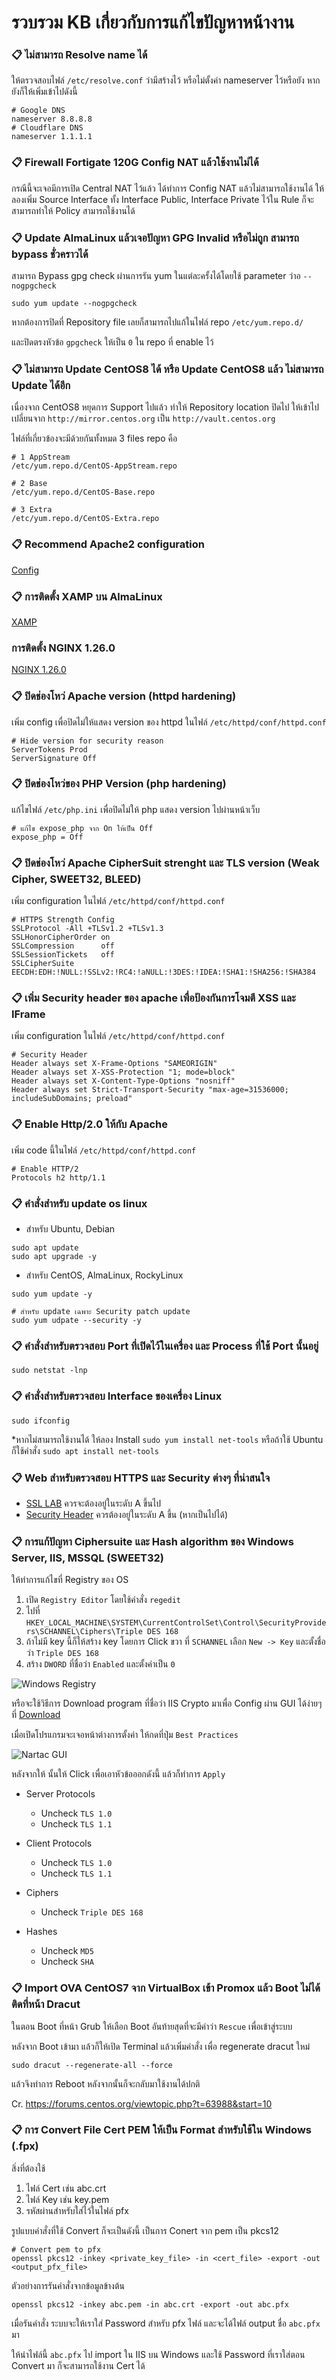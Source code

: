 # รวบรวม KB เกี่ยวกับการแก้ไขปัญหาหน้างาน

### 📋 ไม่สามารถ Resolve name ได้
ให้ตรวจสอบไฟล์ `/etc/resolve.conf` ว่ามีสร้างไว้ หรือไม่ตั้งค่า nameserver ไว้หรือยัง หากยังก็ให้เพิ่มเข้าไปดังนี้
```
# Google DNS
nameserver 8.8.8.8
# Cloudflare DNS
nameserver 1.1.1.1
```

### 📋 Firewall Fortigate 120G Config NAT แล้วใช้งานไม่ได้
กรณีนี้จะเจอมีการเปิด Central NAT ไว้แล้ว ได้ทำการ Config NAT แล้วไม่สามารถใช้งานได้
ให้ลองเพิ่ม Source Interface ทั้ง Interface Public, Interface Private ไว้ใน Rule
ก็จะสามารถทำให้ Policy สามารถใช้งานได้


### 📋 Update AlmaLinux แล้วเจอปัญหา GPG Invalid หรือไม่ถูก สามารถ bypass ชั่วคราวได้
สามารถ Bypass gpg check ผ่านการรัน yum ในแต่ละครั้งได้โดยใช้ parameter ว่าอ `--nogpgcheck`
```
sudo yum update --nogpgcheck
```

หากต้องการปิดที่ Repository file เลยก็สามารถไปแก้ในไฟล์ repo `/etc/yum.repo.d/`

และปิดตรงหัวข้อ `gpgcheck` ให้เป็น `0` ใน repo ที่ enable ไว้


### 📋 ไม่สามารถ Update CentOS8 ได้ หรือ Update CentOS8 แล้ว ไม่สามารถ Update ได้อีก
เนื่องจาก CentOS8 หยุดการ Support ไปแล้ว ทำให้ Repository location ปิดไป ให้เข้าไป เปลี่ยนจาก
`http://mirror.centos.org` เป็น `http://vault.centos.org`

ไฟล์ที่เกี่ยวข้องจะมีด้วยกันทั้งหมด 3 files repo คือ
```
# 1 AppStream
/etc/yum.repo.d/CentOS-AppStream.repo

# 2 Base
/etc/yum.repo.d/CentOS-Base.repo

# 3 Extra
/etc/yum.repo.d/CentOS-Extra.repo
```

### 📋 Recommend Apache2 configuration
[Config](WebServer/apache-recommended-config.md)

### 📋 การติดตั้ง XAMP บน AlmaLinux
[XAMP](WebServer/install-xamp-alma9.md)

### การติดตั้ง NGINX 1.26.0
[NGINX 1.26.0](WebServer/nginx-1.26-install.md)

### 📋 ปิดช่องโหว่ Apache version (httpd hardening)
เพิ่ม config เพื่อปิดไม่ให้แสดง version ของ httpd ในไฟล์ `/etc/httpd/conf/httpd.conf`
```
# Hide version for security reason
ServerTokens Prod
ServerSignature Off
```

### 📋 ปิดช่องโหว่ของ PHP Version (php hardening)
แก้ไขไฟล์ `/etc/php.ini` เพื่อปิดไม่ให้ php แสดง version ไปผ่านหน้าเว็บ
```
# แก้ไข expose_php จาก On ให้เป็น Off
expose_php = Off
```

### 📋 ปิดช่องโหว่ Apache CipherSuit strenght และ TLS version (Weak Cipher, SWEET32, BLEED)
เพิ่ม configuration ในไฟล์ `/etc/httpd/conf/httpd.conf`
```
# HTTPS Strength Config
SSLProtocol -All +TLSv1.2 +TLSv1.3
SSLHonorCipherOrder on
SSLCompression      off
SSLSessionTickets   off
SSLCipherSuite EECDH:EDH:!NULL:!SSLv2:!RC4:!aNULL:!3DES:!IDEA:!SHA1:!SHA256:!SHA384
```

### 📋 เพิ่ม Security header ของ apache เพื่อป้องกันการโจมตี XSS และ IFrame
เพิ่ม configuration ในไฟล์ `/etc/httpd/conf/httpd.conf`
```
# Security Header
Header always set X-Frame-Options "SAMEORIGIN"
Header always set X-XSS-Protection "1; mode=block"
Header always set X-Content-Type-Options "nosniff"
Header always set Strict-Transport-Security "max-age=31536000; includeSubDomains; preload"
```

### 📋 Enable Http/2.0 ให้กับ Apache
เพิ่ม code นี้ในไฟล์ `/etc/httpd/conf/httpd.conf`
```
# Enable HTTP/2
Protocols h2 http/1.1
```

### 📋 คำสั่งสำหรับ update os linux
- สำหรับ Ubuntu, Debian
```
sudo apt update
sudo apt upgrade -y
```

- สำหรับ CentOS, AlmaLinux, RockyLinux
```
sudo yum update -y

# สำหรับ update เฉพาะ Security patch update
sudo yum udpate --security -y
```

### 📋 คำสั่งสำหรับตรวจสอบ Port ที่เปิดไว้ในเครื่อง และ Process ที่ใช้ Port นั้นอยู่
```
sudo netstat -lnp
```

### 📋 คำสั่งสำหรับตรวจสอบ Interface ของเครื่อง Linux
```
sudo ifconfig
```
*หากไม่สามารถใช้งานได้ ให้ลอง Install `sudo yum install net-tools` หรือถ้าใช้ Ubuntu ก็ใช้คำสั่ง `sudo apt install net-tools`

### 📋 Web สำหรับตรวจสอบ HTTPS และ Security ต่างๆ ที่น่าสนใจ
- [SSL LAB](https://www.ssllabs.com/ssltest/) ควรจะต้องอยู่ในระดับ A ขึ้นไป
- [Security Header](https://securityheaders.com/) ควรต้องอยู่ในระดับ A ขึ้น (หากเป็นไปได้)

### 📋 การแก้ปัญหา Ciphersuite และ Hash algorithm ของ Windows Server, IIS, MSSQL (SWEET32)
ให้ทำการแก้ไขที่ Registry ของ OS
1. เปิด `Registry Editor` โดยใช้คำสั่ง `regedit`
2. ไปที่ `HKEY_LOCAL_MACHINE\SYSTEM\CurrentControlSet\Control\SecurityProviders\SCHANNEL\Ciphers\Triple DES 168`
3. ถ้าไม่มี key นี้ก็ให้สร้าง key โดยการ Click ขวา ที่ `SCHANNEL` เลือก `New -> Key` และตั้งชื่อว่า `Triple DES 168` 
4. สร้าง `DWORD` ที่ชื่อว่า `Enabled` และตั้งค่าเป็น `0`

![Windows Registry](assets/windows_sweet32.png "SWEET32")

หรือจะใช้วิธีการ Download program ที่ชื่อว่า IIS Crypto มาเพื่อ Config ผ่าน GUI ได้ง่ายๆ ที่ [Download](https://www.nartac.com/Products/IISCrypto/Download)

เมื่อเปิดโปรแกรมจะเจอหน้าต่างการตั้งค่า ให้กดที่ปุ่ม `Best Practices`

![Nartac GUI](assets/nartac_iis_crypto.png)

หลังจากให้ นั้นให้ Click เพื่อเอาหัวข้อออกดังนี้ แล้วก็ทำการ `Apply`

- Server Protocols
    - Uncheck `TLS 1.0`
    - Uncheck `TLS 1.1`

- Client Protocols
    - Uncheck `TLS 1.0`
    - Uncheck `TLS 1.1`

- Ciphers
    - Uncheck `Triple DES 168`

- Hashes
    - Uncheck `MD5`
    - Uncheck `SHA`


### 📋 Import OVA CentOS7 จาก VirtualBox เข้า Promox แล้ว Boot ไม่ได้ติดที่หน้า Dracut
ในตอน Boot ที่หน้า Grub ให้เลือก Boot อันท้ายสุดที่จะมีคำว่า `Rescue` เพื่อเข้าสู่ระบบ

หลังจาก Boot เข้ามา แล้วก็ให้เปิด Terminal แล้วเพิ่มคำสั่ง เพื่อ regenerate dracut ใหม่

```
sudo dracut --regenerate-all --force
```

แล้วจึงทำการ Reboot หลังจากนั้นก็จะกลับมาใช้งานได้ปกติ

Cr. https://forums.centos.org/viewtopic.php?t=63988&start=10

### 📋 การ Convert File Cert PEM ให้เป็น Format สำหรับใช้ใน Windows (.fpx)

สิ่งที่ต้องใช้
1. ไฟล์ Cert เช่น abc.crt
2. ไฟล์ Key เช่น key.pem
3. รหัสผ่านสำหรับใส่ไว้ในไฟล์ pfx

รูปแบบคำสั่งที่ใช้ Convert ก็จะเป็นดังนี้ เป็นการ Conert จาก pem เป็น pkcs12
```
# Convert pem to pfx
openssl pkcs12 -inkey <private_key_file> -in <cert_file> -export -out <output_pfx_file>
```

ตัวอย่างการรันคำสั่งจากข้อมูลข้างต้น
```
openssl pkcs12 -inkey abc.pem -in abc.crt -export -out abc.pfx
```
เมื่อรันคำสั่ง ระบบจะให้เราใส่ Password สำหรับ pfx ไฟล์ และจะได้ไฟล์ output ชื่อ `abc.pfx` มา

ให้นำไฟล์นี้ `abc.pfx` ไป import ใน IIS บน Windows และใช้ Password ที่เราใส่ตอน Convert มา
ก็จะสามารถใช้งาน Cert ได้